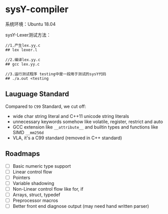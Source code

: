 # sysY-compiler

系统环境：Ubuntu 18.04

sysY-Lexer测试方法：

```
//1.产生lex.yy.c
## lex lexer.l

//2.编译lex.yy.c
## gcc lex.yy.c

//3.运行测试程序 testing中是一段用于测试的sysY代码
## ./a.out <testing
```

## Lauguage Standard
Compared to `C99` Standard, we cut off:
- wide char string literal and C++11 unicode string literals
- unnecessary keywords somehow like volatile, register, restrict and auto
- GCC extension like `__attribute__` and builtin types and functions like SIMD `__mm256d`
- VLA, it's a C99 standard (removed in C++ standard)


## Roadmaps
- [ ] Basic numeric type support
- [ ] Linear control flow
- [ ] Pointers
- [ ] Variable shadowing 
- [ ] Non-Linear control flow like for, if
- [ ] Arrays, struct, typedef
- [ ] Preprocessor macros
- [ ] Better front end diagnose output (may need hand written parser)
